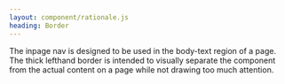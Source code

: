 ```yaml
---
layout: component/rationale.js
heading: Border
---
```


The inpage nav is designed to be used in the body-text region of a page. The thick lefthand border is intended to visually separate the component from the actual content on a page while not drawing too much attention.
